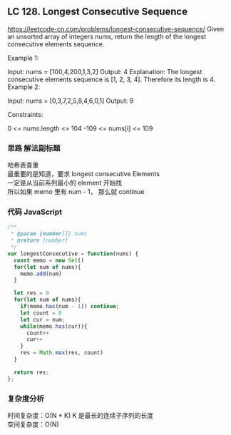 ## LC 128. Longest Consecutive Sequence

https://leetcode-cn.com/problems/longest-consecutive-sequence/
Given an unsorted array of integers nums, return the length of the longest consecutive elements sequence.

Example 1:

Input: nums = [100,4,200,1,3,2]
Output: 4
Explanation: The longest consecutive elements sequence is [1, 2, 3, 4]. Therefore its length is 4.
Example 2:

Input: nums = [0,3,7,2,5,8,4,6,0,1]
Output: 9

Constraints:

0 <= nums.length <= 104
-109 <= nums[i] <= 109

### 思路 解法副标题

哈希表查重  
最重要的是知道，要求 longest consecutive Elements  
一定是从当前系列最小的 element 开始找  
所以如果 memo 里有 num - 1， 那么就 continue

### 代码 JavaScript

```JavaScript
/**
 * @param {number[]} nums
 * @return {number}
 */
var longestConsecutive = function(nums) {
  const memo = new Set()
  for(let num of nums){
    memo.add(num)
  }

  let res = 0
  for(let num of nums){
    if(memo.has(num - 1)) continue;
    let count = 0
    let cur = num;
    while(memo.has(cur)){
      count++
      cur++
    }
    res = Math.max(res, count)
  }

  return res;
};

```

### 复杂度分析

时间复杂度：O(N \* K) K 是最长的连续子序列的长度 </br>
空间复杂度：O(N)
